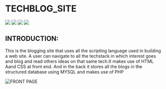# TECHBLOG_SITE
<img src="https://img.shields.io/badge/HTML-239120?style=for-the-badge&logo=html5&logoColor=white"> <img src="https://img.shields.io/badge/CSS-239120?&style=for-the-badge&logo=css3&logoColor=white">
<img src="https://img.shields.io/badge/PHP-777BB4?style=for-the-badge&logo=php&logoColor=white">
<img src="https://img.shields.io/badge/MySQL-00000F?style=for-the-badge&logo=mysql&logoColor=white">

## INTRODUCTION:<br>
This is the blogging site that uses all the scripting language used in building a web site.
A user can navigate to all the techstack in which interest goes and blog and read others ideas on that same tech.It makes use of HTML Aand CSS at front end.
And in the back it stores all the blogs in the structured database using MYSQL and makes use of PHP

![FRONT PAGE](images/frontui.gif)
